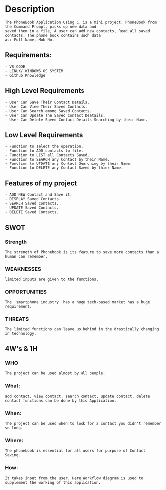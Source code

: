 # **Description**
	The PhoneBook Application Using C, is a mini project. PhoneBook from the Command Prompt, picks up new data and
	saved them in a file, A user can add new contacts, Read all saved contacts. The phone book contains such data
	as: Full Name, Mob No.
	
## **Requirements:**
	- VS CODE
	- LINUX/ WINDOWS OS SYSTEM
	- Github Knowledge

## High Level Requirements
	- User Can Save Their Contact Details.
	- User Can View Their Saved Contacts.
	- User Can Search among Saved Contacts.
	- User Can Update The Saved Contact Deatails.
	- User Can Delete Saved Contact Details Searching by their Name.
	
## Low Level Requirements
	- Function to select the operation.
	- Function to ADD contacts to file.
	- Function to LIST all Contacts Saved.
	- Function to SEARCH any Contact by their Name.
	- Function to UPDATE any Contact Searching by their Name.
	- Function to DELETE any Contact Saved by thier Name.
	
## Features of my project
	- ADD NEW Contact and Save it.
	- DISPLAY Saved Contacts.
	- SEARCH Saved Contacts.
	- UPDATE Saved Contacts.
	- DELETE Saved Contacts.

## SWOT
### Strength
	The strength of Phonebook is its feature to save more contacts than a human can remember.
	
### WEAKNESSES
	limited inputs are given to the functions.
	
### OPPORTUNITIES
	The  smartphone industry  has a huge tech-based market has a huge requirement.

### THREATS
	The limited functions can leave us behind in the drastically changing in technology.



## 4W's & 1H
### WHO
	The project can be used almost by all people.

### What:
	add contact, view contact, search contact, update contact, delete contact functions can be done by this Application.

### When:
	The project can be used when to look for a contact you didn't remember so long.

### Where:
	The phonebook is essential for all users for purpose of Contact Saving.

### How:
	It takes input from the user. Here Workflow diagram is used to supplement the working of this application.
